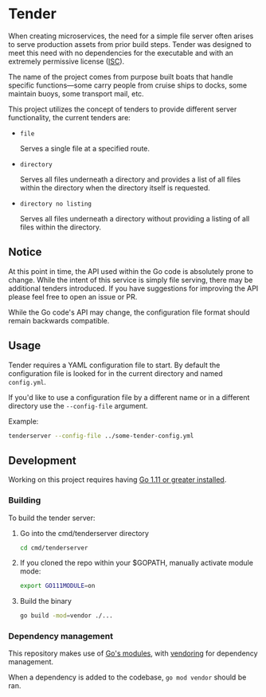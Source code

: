 # Tender

When creating microservices, the need for a simple file server often arises to serve production assets from prior build steps. Tender was designed to meet this need with no dependencies for the executable and with an extremely permissive license ([ISC](https://choosealicense.com/licenses/isc/)).

The name of the project comes from purpose built boats that handle specific functions—some carry people from cruise ships to docks, some maintain buoys, some transport mail, etc.

This project utilizes the concept of tenders to provide different server functionality, the current tenders are:

- `file`

    Serves a single file at a specified route.

- `directory`

    Serves all files underneath a directory and provides a list of all files within the directory when the directory itself is requested.

- `directory no listing`

    Serves all files underneath a directory without providing a listing of all files within the directory.

## Notice

At this point in time, the API used within the Go code is absolutely prone to change. While the intent of this service is simply file serving, there may be additional tenders introduced. If you have suggestions for improving the API please feel free to open an issue or PR.

While the Go code's API may change, the configuration file format should remain backwards compatible.

## Usage

Tender requires a YAML configuration file to start. By default the configuration file is looked for in the current directory and named `config.yml`.

If you'd like to use a configuration file by a different name or in a different directory use the `--config-file` argument.

Example:

```bash
tenderserver --config-file ../some-tender-config.yml
```

## Development

Working on this project requires having [Go 1.11 or greater installed](https://golang.org/doc/install).

### Building

To build the tender server:

1. Go into the cmd/tenderserver directory

    ```bash
    cd cmd/tenderserver
    ```

1. If you cloned the repo within your $GOPATH, manually activate module mode:

    ```bash
    export GO111MODULE=on
    ```

1. Build the binary

    ```bash
    go build -mod=vendor ./...
    ```

### Dependency management

This repository makes use of [Go's modules](https://github.com/golang/go/wiki/Modules), with [vendoring](https://github.com/golang/go/wiki/Modules#how-do-i-use-vendoring-with-modules-is-vendoring-going-away) for dependency management.

When a dependency is added to the codebase, `go mod vendor` should be ran.
